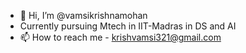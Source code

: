 - 👋 Hi, I’m @vamsikrishnamohan
-  Currently pursuing Mtech in IIT-Madras in DS and AI 
- 📫 How to reach me - krishvamsi321@gmail.com

<!---
vamsikrishnamohan/vamsikrishnamohan is a ✨ special ✨ repository because its `README.md` (this file) appears on your GitHub profile.
You can click the Preview link to take a look at your changes.
--->

